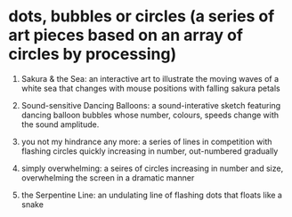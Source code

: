 # dots, bubbles or circles (a series of art pieces based on an array of circles by processing)

1. Sakura & the Sea:
an interactive art to illustrate the moving waves of a white sea that changes with mouse positions with falling sakura petals

2. Sound-sensitive Dancing Balloons:
a sound-interative sketch featuring dancing balloon bubbles whose number, colours, speeds change with the sound amplitude.

3. you not my hindrance any more:
a series of lines in competition with flashing circles quickly increasing in number, out-numbered gradually

4. simply overwhelming:
a seires of circles increasing in number and size, overwhelming the screen in a dramatic manner

5. the Serpentine Line:
an undulating line of flashing dots that floats like a snake
